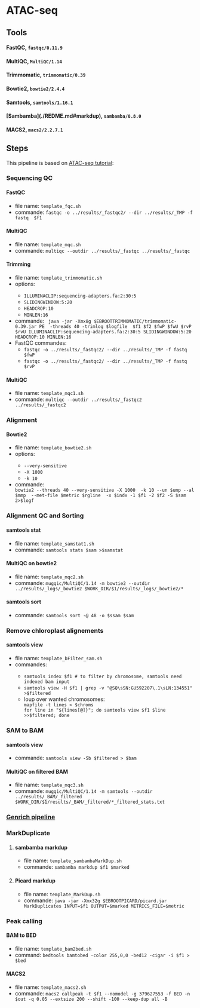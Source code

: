 # ATAC-seq
<h2 id="tools">Tools</h2>
  <h4 id="fastqc">FastQC, <code>fastqc/0.11.9</code></h4>
  <h4 id="multiqc">MultiQC, <code>MultiQC/1.14</code></h4>
  <h4 id="trimmomatic">Trimmomatic, <code>trimmomatic/0.39</code></h4>
  <h4 id="aligner">Bowtie2, <code>bowtie2/2.4.4</code></h4>
  <h4 id="samtools">Samtools, <code>samtools/1.16.1</code></h4>
  <h4 id="sambamba">[Sambamba](./REDME.md#markdup), <code>sambamba/0.8.0</code></h4>
  <h4 id="macs2">MACS2, <code>macs2/2.2.7.1</code></h4>
  
<h2 id="steps">Steps</h2>
<p id="note">
This pipeline is based on <a href="https://github.com/harvardinformatics/ATAC-seq#peak">ATAC-seq tutorial</a>:
</p>
<h3 id="qcseq">Sequencing QC</h3>
  <h4 id="fastqc">FastQC</h4>
  <ul>
  <li>file name: <code>template_fqc.sh</code></li>
  <li>commande: <code>fastqc -o ../results/_fastqc2/ --dir ../results/_TMP -f fastq  $f1</code></li>
  </ul>
  <h4 id="multiqc">MultiQC</h4>
  <ul>
  <li>file name: <code>template_mqc.sh</code></li>
  <li>commande: <code>multiqc --outdir ../results/_fastqc ../results/_fastqc </code></li>
  </ul>
  <h4 id="trim">Trimming</h4>
  <ul>
      <li>file name: <code>template_trimmomatic.sh</code></li>
      <li>options: </li>
      <ul>
          <li> <code>ILLUMINACLIP:sequencing-adapters.fa:2:30:5</code></li>
          <li> <code>SLIDINGWINDOW:5:20</code></li>
          <li> <code>HEADCROP:10</code></li>
          <li> <code>MINLEN:16</code></li>
        </ul>
      <li>commande: <code> java -jar -Xmx8g $EBROOTTRIMMOMATIC/trimmomatic-0.39.jar PE  -threads 40 -trimlog $logfile  $f1 $f2 $fwP $fwU $rvP $rvU ILLUMINACLIP:sequencing-adapters.fa:2:30:5 SLIDINGWINDOW:5:20 HEADCROP:10 MINLEN:16 </code></li>
      <li>FastQC commandes: 
        <ul>
          <li><code>fastqc -o ../results/_fastqc2/ --dir ../results/_TMP -f fastq  $fwP</code></li>
          <li><code>fastqc -o ../results/_fastqc2/ --dir ../results/_TMP -f fastq  $rvP </code></li>
        </ul>
  </ul>
  
  <h4 id="multiqc">MultiQC</h4>
  <ul>
  <li>file name: <code>template_mqc1.sh</code></li>
  <li>commande: <code>multiqc --outdir ../results/_fastqc2 ../results/_fastqc2 </code></li>
  </ul>

<h3 id="alignment">Alignment</h3>
  <h4 id="align">Bowtie2</h4>
      <ul>
        <li>file name: <code>template_bowtie2.sh</code></li>
        <li>options:</li>
        <ul>
          <li><code>--very-sensitive</code></li>
          <li><code>-X 1000</code></li>
          <li><code>-k 10</code></li>
        </ul>  
        <li>commande:</li><code>bowtie2 --threads 40 --very-sensitive -X 1000  -k 10 --un $ump --al $mmp  --met-file $metric $rgline  -x $indx -1 $f1 -2 $f2 -S $sam 2>$logf</code>
      </ul>     
<h3 id="alignsort">Alignment QC and Sorting</h3>
  <h4 id="filter">samtools stat</h4>
      <ul>
        <li>file name: <code>template_samstat1.sh</code></li>
        <li>commande: <code>samtools stats $sam >$samstat</code></li>  
      </ul>
  <h4 id="multiBowtie">MultiQC on bowtie2</h4>
      <ul>
        <li>file name: <code>template_mqc2.sh</code></li>
        <li>commande: <code>mugqic/MultiQC/1.14 -m bowtie2 --outdir ../results/_logs/_bowtie2 $WORK_DIR/$1/results/_logs/_bowtie2/*</code></li>  
      </ul>    
  <h4 id="filter">samtools sort</h4>
      <ul>
        <li>commande: <code>samtools sort -@ 48 -o $ssam $sam</code></li>
      </ul>
<h3 id="chrremove">Remove chloroplast alignements</h3>
  <h4 id="filter">samtools view</h4>
    <ul>
    <li>file name: <code>template_bFilter_sam.sh</code></li>
    <li>commandes:</li>
      <ul>
        <li><code>samtools index $f1 # to filter by chromosome, samtools need indexed bam input</code></li>   
        <li><code>samtools view -H $f1 | grep -v "@SQ\sSN:GU592207\.1\sLN:134551" >$filtered</code></li>   
        <li>loup over wanted chromosomes:</li>
          <code>mapfile -t lines < $chroms</code></br>
          <code>for line in "${lines[@]}"; do samtools view $f1 $line >>$filtered; done</code>
      </ul> 
  </ul>
<h3 id="sam2bam">SAM to BAM</h3> 
      <h4 id="sam2bam">samtools view</h4>
      <ul>
        <li>commande: <code>samtools view -Sb $filtered > $bam</code></li>
      </ul>
      <h4 id="multiBAM">MultiQC on filtered BAM</h4>
      <ul>
        <li>file name: <code>template_mqc3.sh</code></li>
        <li>commande: <code>mugqic/MultiQC/1.14 -m samtools --outdir ../results/_BAM/_filtered $WORK_DIR/$1/results/_BAM/_filtered/*_filtered_stats.txt</code></li>  
      </ul> 
<h3 id="genrich"><a href="https://github.com/golrokh51/ATAC-seq/blob/main/Genrich.md">Genrich pipeline</a></h3>
<h3 id="markdup">MarkDuplicate</h3>
  <ol>
    <li><h4 id="sambamb">sambamba markdup</h4></li>
      <ul>
        <li>file name: <code>template_sambambaMarkDup.sh</code></li>
        <li>commande: <code>sambamba markdup $f1 $marked</code></li>
      </ul>
    <li><h4 id="picard">Picard markdup</li>
      <ul>
        <li>file name: <code>template_MarkDup.sh</code></li>
        <li>commande: <code>java -jar -Xmx32g $EBROOTPICARD/picard.jar MarkDuplicates INPUT=$f1 OUTPUT=$marked METRICS_FILE=$metric</code></li>
      </ul>
   </ol>

 <h3 id="macs2">Peak calling</h3>
   <h4 id="bam2bed">BAM to BED</h4>
      <ul>
        <li>file name: <code>template_bam2bed.sh</code></li>
        <li>command: <code>bedtools bamtobed -color 255,0,0 -bed12 -cigar -i $f1 > $bed</code></li>
      </ul>
   <h4 id="sambamb">MACS2</h4>
     <ul>
        <li>file name: <code>template_macs2.sh</code></li>
        <li>commande: <code>macs2 callpeak -t $f1 --nomodel -g 379627553 -f BED -n $out -q 0.05 --extsize 200 --shift -100 --keep-dup all -B</code></li>
     </ul> 
